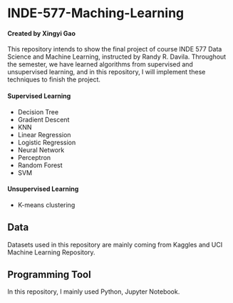 # INDE-577-Maching-Learning
#### Created by Xingyi Gao
This repository intends to show the final project of course INDE 577 Data Science and Machine Learning, instructed by Randy R. Davila. Throughout the semester, we have learned algorithms from supervised and unsupervised learning, and in this repository, I will implement these techniques to finish the project.
#### Supervised Learning
* Decision Tree
* Gradient Descent
* KNN
* Linear Regression
* Logistic Regression
* Neural Network
* Perceptron
* Random Forest
* SVM
#### Unsupervised Learning
* K-means clustering
## Data
Datasets used in this repository are mainly coming from Kaggles and UCI Machine Learning Repository.
## Programming Tool
In this repository, I mainly used Python, Jupyter Notebook.
